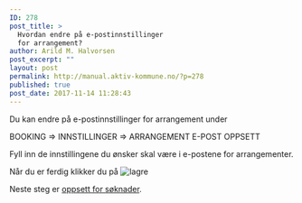 ```yaml
---
ID: 278
post_title: >
  Hvordan endre på e-postinnstillinger
  for arrangement?
author: Arild M. Halvorsen
post_excerpt: ""
layout: post
permalink: http://manual.aktiv-kommune.no/?p=278
published: true
post_date: 2017-11-14 11:28:43
---
```

Du kan endre på e-postinnstillinger for arrangement under 

BOOKING => INNSTILLINGER => ARRANGEMENT E-POST OPPSETT

Fyll inn de innstillingene du ønsker skal være i e-postene for arrangementer.

Når du er ferdig klikker du på 
![lagre](http://manual.aktiv-kommune.no/wp-content/uploads/2017/12/lagre.png)

Neste steg er [oppsett for søknader](https://manual.aktiv-kommune.no/?p=281).